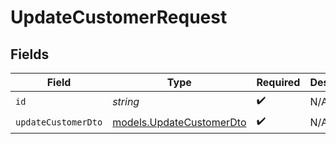 # UpdateCustomerRequest


## Fields

| Field                                                      | Type                                                       | Required                                                   | Description                                                |
| ---------------------------------------------------------- | ---------------------------------------------------------- | ---------------------------------------------------------- | ---------------------------------------------------------- |
| `id`                                                       | *string*                                                   | :heavy_check_mark:                                         | N/A                                                        |
| `updateCustomerDto`                                        | [models.UpdateCustomerDto](../models/updatecustomerdto.md) | :heavy_check_mark:                                         | N/A                                                        |